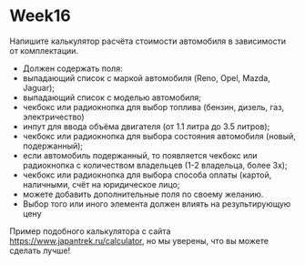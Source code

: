 # Week16

Напишите калькулятор расчёта стоимости автомобиля в зависимости от комплектации. 

- Должен содержать поля:
- выпадающий список с маркой автомобиля (Reno, Opel, Mazda, Jaguar);
- выпадающий список с моделью автомобиля;
- чекбокс или радиокнопка для выбор топлива (бензин, дизель, газ, электричество)
- инпут для ввода объёма двигателя (от 1.1 литра до 3.5 литров);
- чекбокс или радиокнопка для выбора состояния автомобиля (новый, подержанный);
- если автомобиль подержанный, то появляется чекбокс или радиокнопка с количеством владельцев (1-2 владельца, более 3х);
- чекбокс или радиокнопка для выбора способа оплаты (картой, наличными, счёт на юридическое лицо;
- можете добавить дополнительные поля по своему желанию.
- Выбор того или иного элемента должен влиять на результирующую цену

Пример подобного калькулятора с сайта https://www.japantrek.ru/calculator, но мы уверены, что вы можете сделать лучше!